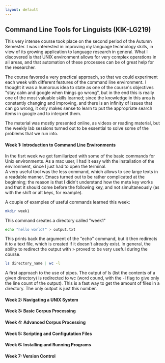```yaml
---
layout: default
---
```


## Command Line Tools for Linguists (KIK-LG219)

This very intense course took place on the second period of the Autumn Semester. I was interested in improving my language technology skills, in view of its growing application to language research in general. What I discovered is that UNIX environment allows for very complex operations in all areas, and that automation of these processes can be of great help for the researcher.

The course favored a very practical approach, so that we could experiment each week with different features of the command line environment. I thought it was a humorous idea to state as one of the course's objectives "stay calm and google when things go wrong", but in the end this is really one of the most valuable skills learned; since the knowledge in this area is constantly changing and improving, and there is an infinity of issues that can go wrong, it only makes sense to learn to put the appropriate search items in google and to interpret them.

The material was mostly presented online, as videos or reading material, but the weekly lab sessions turned out to be essential to solve some of the problems that we run into.

#### Week 1: Introduction to Command Line Environments

In the fisrt week we got familiarized with some of the basic commands for Unix environments. As a mac user, I had it easy with the installation of the environment, since I just had to open the terminal.  
A very useful tool was the less command, which allows to see large texts in a readable manner. Emacs turned out to be rather complicated at the beginning; the reason is that I didn't understand how the meta key works and that it should come before the following key, and not simultaneously (as with the shift or alt keys, for example).

A couple of examples of useful commands learned this week:
```bash
mkdir week1
```
This command creates a directory called "week1"

```bash
echo "hello world!" > output.txt
```

This prints back the argument of the "echo" command, but it then redirects it to a text file, which is created if it doesn't already exist. In general, the ability to redirect the output with  >  proved to be very useful during the course.
```bash
ls directory_name | wc -l
```
A first approach to the use of pipes. The output of ls (list the contents of a given directory) is redirected to wc (word cound, with the -l flag to give only the line count of the output). This is a fast way to get the amount of files in a directory. The only output is just this number. 

#### Week 2: Navigating a UNIX System

#### Week 3: Basic Corpus Processing

#### Week 4: Advanced Corpus Processing

#### Week 5: Scripting and Configutation Files

#### Week 6: Installing and Running Programs

#### Week 7: Version Control
